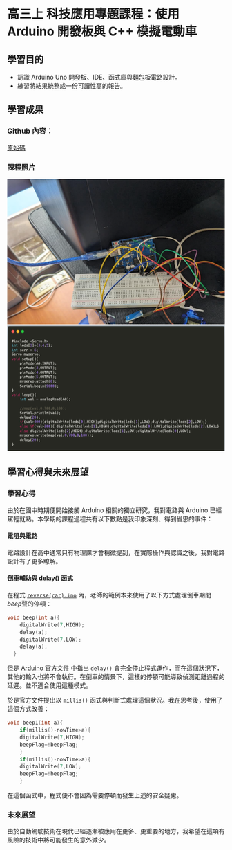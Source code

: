 
# 高三上 科技應用專題課程：使用 Arduino 開發板與 C++ 模擬電動車

## 學習目的

- 認識 Arduino Uno 開發板、IDE、函式庫與麵包板電路設計。
- 練習將結果統整成一份可讀性高的報告。

## 學習成果

### Github 內容： <br>

[原始碼](./final/)  

### 課程照片

![電路設計練習](./boardexample.png)
![報告程式碼範例](./code.png)

## 學習心得與未來展望

### 學習心得

由於在國中時期便開始接觸 Arduino 相關的獨立研究，我對電路與 Arduino 已經駕輕就熟。本學期的課程過程共有以下數點是我印象深刻、得到省思的事件：

#### 電阻與電路

電路設計在高中通常只有物理課才會稍微提到，在實際操作與認識之後，我對電路設計有了更多瞭解。

#### 倒車輔助與 delay() 函式

在程式 [`reverse(car).ino`](./final/reverse(car).ino) 內，老師的範例本來使用了以下方式處理倒車期間*beep*聲的停頓：

```C++
void beep(int a){
    digitalWrite(7,HIGH);
    delay(a);
    digitalWrite(7,LOW);
    delay(a);
  }
```

但是 [Arduino 官方文件](https://www.arduino.cc/reference/en/language/functions/time/delay/) 中指出 `delay()` 會完全停止程式運作，而在這個狀況下，其他的輸入也將不會執行。在倒車的情景下，這樣的停頓可能導致偵測距離過程的延遲。並不適合使用這種模式。
<br>

於是官方文件提出以 `millis()` 函式與判斷式處理這個狀況。我在思考後，使用了這個方式改善：

```C++
void beep1(int a){
    if(millis()-nowTime>a){
    digitalWrite(7,HIGH);
    beepFlag=!beepFlag;
    }
    if(millis()-nowTime>a){
    digitalWrite(7,LOW);
    beepFlag=!beepFlag;
    }
```

在這個函式中，程式便不會因為需要停頓而發生上述的安全疑慮。

### 未來展望

由於自動駕駛技術在現代已經逐漸被應用在更多、更重要的地方，我希望在這項有風險的技術中將可能發生的意外減少。
